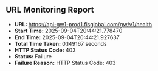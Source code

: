 ## URL Monitoring Report

- **URL:** https://api-gw1-prod1.fisglobal.com/gw/v1/health
- **Start Time:** 2025-09-04T20:44:21.778470
- **End Time:** 2025-09-04T20:44:21.927637
- **Total Time Taken:** 0.149167 seconds
- **HTTP Status Code:** 403
- **Status:** Failure
- **Failure Reason:** HTTP Status Code: 403
